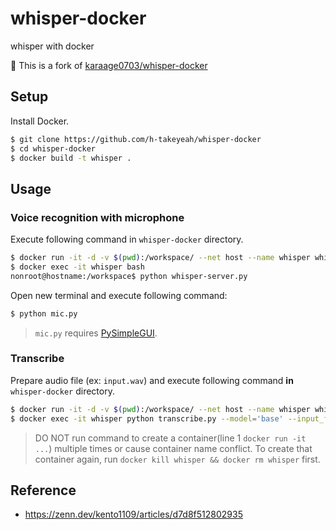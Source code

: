 # whisper-docker
whisper with docker

:memo: This is a fork of [karaage0703/whisper-docker](https://github.com/karaage0703/whisper-docker)

## Setup
Install Docker.

```sh
$ git clone https://github.com/h-takeyeah/whisper-docker
$ cd whisper-docker
$ docker build -t whisper .
```

## Usage
### Voice recognition with microphone
Execute following command in `whisper-docker` directory.

```sh
$ docker run -it -d -v $(pwd):/workspace/ --net host --name whisper whisper
$ docker exec -it whisper bash
nonroot@hostname:/workspace$ python whisper-server.py
```

Open new terminal and execute following command:

```sh
$ python mic.py
```

> `mic.py` requires [PySimpleGUI](https://github.com/PySimpleGUI/PySimpleGUI).

### Transcribe
Prepare audio file (ex: `input.wav`) and execute following command **in** `whisper-docker` directory.

```sh
$ docker run -it -d -v $(pwd):/workspace/ --net host --name whisper whisper
$ docker exec -it whisper python transcribe.py --model='base' --input_file='input.wav' --output_format='tsv' --language='ja'
```

> DO NOT run command to create a container(line 1 `docker run -it ...`) multiple times or cause container name conflict.
> To create that container again, run `docker kill whisper && docker rm whisper` first.

## Reference
- https://zenn.dev/kento1109/articles/d7d8f512802935

